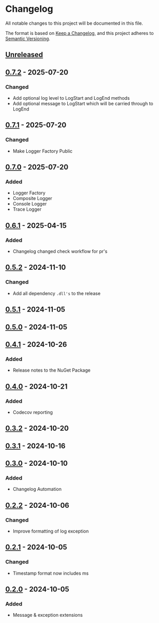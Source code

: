 # Changelog

All notable changes to this project will be documented in this file.

The format is based on [Keep a Changelog](https://keepachangelog.com/en/1.1.0/),
and this project adheres to [Semantic Versioning](https://semver.org/spec/v2.0.0.html).

## [Unreleased]

## [0.7.2] - 2025-07-20

### Changed

- Add optional log level to LogStart and LogEnd methods
- Add optional message to LogStart which will be carried through to LogEnd

## [0.7.1] - 2025-07-20

### Changed

- Make Logger Factory Public

## [0.7.0] - 2025-07-20

### Added

- Logger Factory
- Composite Logger
- Console Logger
- Trace Logger

## [0.6.1] - 2025-04-15

### Added

- Changelog changed check workflow for pr's

## [0.5.2] - 2024-11-10

### Changed

- Add all dependency `.dll's` to the release

## [0.5.1] - 2024-11-05

## [0.5.0] - 2024-11-05

## [0.4.1] - 2024-10-26

### Added

- Release notes to the NuGet Package

## [0.4.0] - 2024-10-21

### Added

- Codecov reporting

## [0.3.2] - 2024-10-20

## [0.3.1] - 2024-10-16

## [0.3.0] - 2024-10-10

### Added

- Changelog Automation

## [0.2.2] - 2024-10-06

### Changed

- Improve formatting of log exception

## [0.2.1] - 2024-10-05

### Changed

- Timestamp format now includes ms

## [0.2.0] - 2024-10-05

### Added

- Message & exception extensions

[Unreleased]: https://github.com/TJC-Tools/TJC.Logging/compare/v0.7.2...HEAD

[0.7.2]: https://github.com/TJC-Tools/TJC.Logging/compare/v0.7.1...v0.7.2

[0.7.1]: https://github.com/TJC-Tools/TJC.Logging/compare/v0.7.0...v0.7.1

[0.7.0]: https://github.com/TJC-Tools/TJC.Logging/compare/v0.6.1...v0.7.0

[0.6.1]: https://github.com/TJC-Tools/TJC.Logging/compare/v0.5.2...v0.6.1

[0.5.2]: https://github.com/TJC-Tools/TJC.Logging/compare/v0.5.1...v0.5.2

[0.5.1]: https://github.com/TJC-Tools/TJC.Logging/compare/v0.5.0...v0.5.1

[0.5.0]: https://github.com/TJC-Tools/TJC.Logging/compare/v0.4.1...v0.5.0

[0.4.1]: https://github.com/TJC-Tools/TJC.Logging/compare/v0.4.0...v0.4.1

[0.4.0]: https://github.com/TJC-Tools/TJC.Logging/compare/v0.3.2...v0.4.0

[0.3.2]: https://github.com/TJC-Tools/TJC.Logging/compare/v0.3.1...v0.3.2

[0.3.1]: https://github.com/TJC-Tools/TJC.Logging/compare/v0.3.0...v0.3.1

[0.3.0]: https://github.com/TJC-Tools/TJC.Logging/compare/v0.2.2...v0.3.0

[0.2.2]: https://github.com/TJC-Tools/TJC.Logging/compare/v0.2.1...v0.2.2

[0.2.1]: https://github.com/TJC-Tools/TJC.Logging/compare/v0.2.0...v0.2.1

[0.2.0]: https://github.com/TJC-Tools/TJC.Logging/releases/tag/v0.2.0
